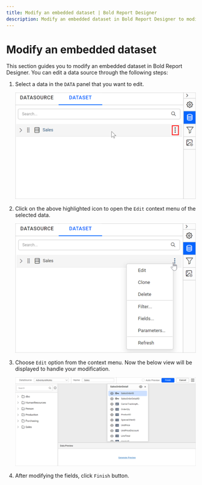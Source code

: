 ```yaml
---
title: Modify an embedded dataset | Bold Report Designer
description: Modify an embedded dataset in Bold Report Designer to modify query, fields and parameter details in the report.
---
```


# Modify an embedded dataset

This section guides you to modify an embedded dataset in Bold Report Designer. You can edit a data source through the following steps:

1. Select a data in the `DATA` panel that you want to edit.

   ![Data item menu icon](/static/assets/on-premise/images/report-designer/manage-data/dataset/data-item-menu-icon.png '#width=385px')

2. Click on the above highlighted icon to open the `Edit` context menu of the selected data.

   ![Data panel context menu](/static/assets/on-premise/images/report-designer/manage-data/dataset/data-panel-context-menu.png '#width=385px')

3. Choose `Edit` option from the context menu. Now the below view will be displayed to handle your modification.

   ![Query designer edit view](/static/assets/on-premise/images/report-designer/manage-data/dataset/query-designer-edit-view.png '#width=385px')

4. After modifying the fields, click `Finish` button.